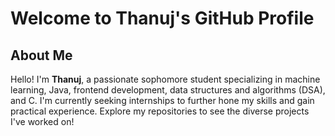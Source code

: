 # Welcome to Thanuj's GitHub Profile

## About Me

Hello! I'm **Thanuj**, a passionate sophomore student specializing in machine learning, Java, frontend development, data structures and algorithms (DSA), and C. I'm currently seeking internships to further hone my skills and gain practical experience. Explore my repositories to see the diverse projects I've worked on!

<!---
makeitsnappyy/makeitsnappyy is a ✨ special ✨ repository because its `README.md` (this file) appears on your GitHub profile.
You can click the Preview link to take a look at your changes.
--->
